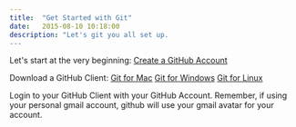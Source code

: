 ```yaml
---
title:  "Get Started with Git"
date:   2015-08-10 10:18:00
description: "Let's git you all set up.
---
```


Let's start at the very beginning:
[Create a GitHub Account](https://github.com/)

Download a GitHub Client:
[Git for Mac](https://mac.github.com/) 
[Git for Windows](https://msysgit.github.io/)
[Git for Linux](https://git-scm.com/downloads)

Login to your GitHub Client with your GitHub Account. Remember, if using your personal gmail account, github will use your gmail avatar for your account. 




